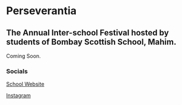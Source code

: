 # Perseverantia
## The Annual Inter-school Festival hosted by students of Bombay Scottish School, Mahim.
Coming Soon.

### Socials
[School Website](https://bombayscottishmahim.in/)

[Instagram](https://www.instagram.com/bss.perseverantia)
